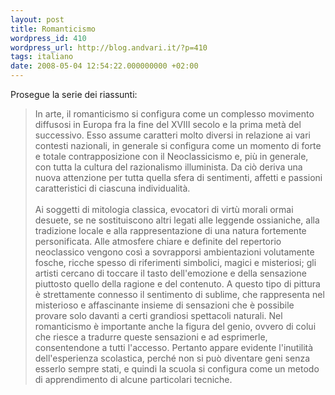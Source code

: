 ```yaml
---
layout: post
title: Romanticismo
wordpress_id: 410
wordpress_url: http://blog.andvari.it/?p=410
tags: italiano
date: 2008-05-04 12:54:22.000000000 +02:00
---
```

Prosegue la serie dei riassunti:
<blockquote>In arte, il romanticismo si configura come un complesso movimento diffusosi in Europa fra la fine del XVIII secolo e la prima metà del successivo. Esso assume caratteri molto diversi in relazione ai vari contesti nazionali, in generale si configura come un momento di forte e totale contrapposizione con il Neoclassicismo e, più in generale, con tutta la cultura del razionalismo illuminista. Da ciò deriva una nuova attenzione per tutta quella sfera di sentimenti, affetti e passioni caratteristici di ciascuna individualità. <br id="k1e50" /> <br id="k1e51" /> Ai soggetti di mitologia classica, evocatori di virtù morali ormai desuete, se ne sostituiscono altri legati alle leggende ossianiche, alla tradizione locale e alla rappresentazione di una natura fortemente personificata. Alle atmosfere chiare e definite del repertorio neoclassico vengono così a sovrapporsi ambientazioni volutamente fosche, ricche spesso di riferimenti simbolici, magici e misteriosi; gli artisti cercano di toccare il tasto dell'emozione e della sensazione piuttosto quello della ragione e del contenuto. A questo tipo di pittura è strettamente connesso il sentimento di sublime, che rappresenta nel misterioso e affascinante insieme di sensazioni che è possibile provare solo davanti a certi grandiosi spettacoli naturali. Nel romanticismo è importante anche la figura del genio, ovvero di colui che riesce a tradurre queste sensazioni e ad esprimerle, consentendone a tutti l'accesso. Pertanto appare evidente l'inutilità dell'esperienza scolastica, perché non si può diventare geni senza esserlo sempre stati, e quindi la scuola si configura come un metodo di apprendimento di alcune particolari tecniche.</blockquote>
